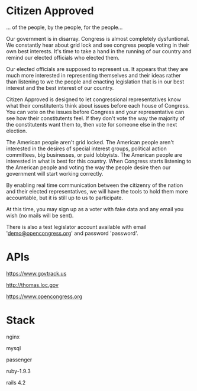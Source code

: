 Citizen Approved
================

... of the people, by the people, for the people...

Our government is in disarray. Congress is almost completely dysfuntional. We constantly hear about grid lock and see congress people voting in their own best interests. It's time to take a hand in the running of our country and remind our elected officials who elected them.

Our elected officials are supposed to represent us. It appears that they are much more interested in representing themselves and their ideas rather than listening to we the people and enacting legislation that is in our best interest and the best interest of our country.

Citizen Approved is designed to let congressional representatives know what their constitutents think about issues before each house of Congress. You can vote on the issues before Congress and your representative can see how their constitutents feel. If they don't vote the way the majority of the constitutents want them to, then vote for someone else in the next election.

The American people aren't grid locked. The American people aren't interested in the desires of special interest groups, political action committees, big businesses, or paid lobbyists. The American people are interested in what is best for this country. When Congress starts listening to the American people and voting the way the people desire then our government will start working correctly.

By enabling real time communication between the citizenry of the nation and their elected representatives, we will have the tools to hold them more accountable, but it is still up to us to participate.

At this time, you may sign up as a voter with fake data and any email you wish (no mails will be sent).

There is also a test legislator account available with email 'demo@opencongress.org' and password 'password'.

APIs
====
https://www.govtrack.us

http://thomas.loc.gov

https://www.opencongress.org

Stack
=====
nginx

mysql

passenger

ruby-1.9.3

rails 4.2
